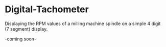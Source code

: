 # Digital-Tachometer

Displaying the RPM values of a milling machine spindle on a simple 4 digit (7 segment) display. 

-coming soon-
